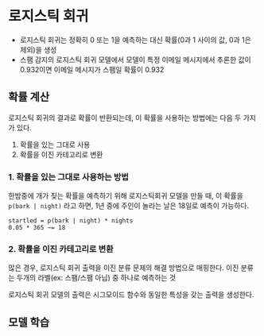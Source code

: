 # 로지스틱 회귀

- 로지스틱 회귀는 정확히 0 또는 1을 예측하는 대신 확률(0과 1 사이의 값, 0과 1은 제외)을 생성
- 스팸 감지의 로지스틱 회귀 모델에서 모델이 특정 이메일 메시지에서 추론한 값이 0.932이면 이메일 메시지가 스팸일 확률이 0.932

## 확률 계산
로지스틱 회귀의 결과로 확률이 반환되는데, 이 확률을 사용하는 방법에는 다음 두 가지가 있다.

1. 확률을 있는 그대로 사용
2. 확률을 이진 카테고리로 변환

### 1. 확률을 있는 그대로 사용하는 방법
한밤중에 개가 짖는 확률을 예측하기 위해 로지스틱회귀 모델을 만들 때, 이 확률을 `p(bark | night)` 라고 하면, 1년 중에 주인이 놀라는 날은 18일로 예측이 가능하다.
```
startled = p(bark | night) * nights
0.05 * 365 ~= 18
```

### 2. 확률을 이진 카테고리로 변환
많은 경우, 로지스틱 회귀 출력을 이진 분류 문제의 해결 방법으로 매핑한다.
이진 분류는 두개의 라벨(ex: 스팸/스팸 아님) 중 하나로 예측하는 것

로지스틱 회귀 모델의 출력은 시그모이드 함수와 동일한 특성을 갖는 출력을 생성한다.

## 모델 학습